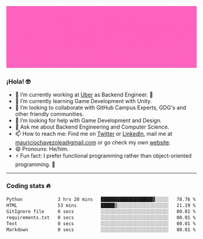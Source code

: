 ![Banner](banner.gif)

### ¡Hola! 🤓

- 🔭 I’m currently working at [Uber](https://uber.com) as Backend Engineer. 🚗
- 🌱 I’m currently learning Game Development with Unity.
- 👯 I’m looking to collaborate with GitHub Campus Experts, GDG's and other friendly communities.
- 🤔 I’m looking for help with Game Development and Design.
- 💬 Ask me about Backend Engineering and Computer Science.
- 📫 How to reach me: Find me on [Twitter](https://twitter.com/ultr4nerd) or [LinkedIn](https://www.linkedin.com/in/ultr4nerd), mail me at [mauriciochavezolea@gmail.com](mailto:mauriciochavezolea@gmail.com) or go check my own [website](mauriciochavez.dev).
- 😄 Pronouns: He/him. 
- ⚡ Fun fact: I prefer functional programming rather than object-oriented programming. 🤭
---

### Coding stats 🔥

<!--START_SECTION:waka-->

```text
Python             3 hrs 20 mins   ███████████████████▓░░░░░   78.76 %
HTML               53 mins         █████▒░░░░░░░░░░░░░░░░░░░   21.19 %
GitIgnore file     0 secs          ░░░░░░░░░░░░░░░░░░░░░░░░░   00.01 %
requirements.txt   0 secs          ░░░░░░░░░░░░░░░░░░░░░░░░░   00.01 %
Text               0 secs          ░░░░░░░░░░░░░░░░░░░░░░░░░   00.01 %
Markdown           0 secs          ░░░░░░░░░░░░░░░░░░░░░░░░░   00.01 %
```

<!--END_SECTION:waka-->
